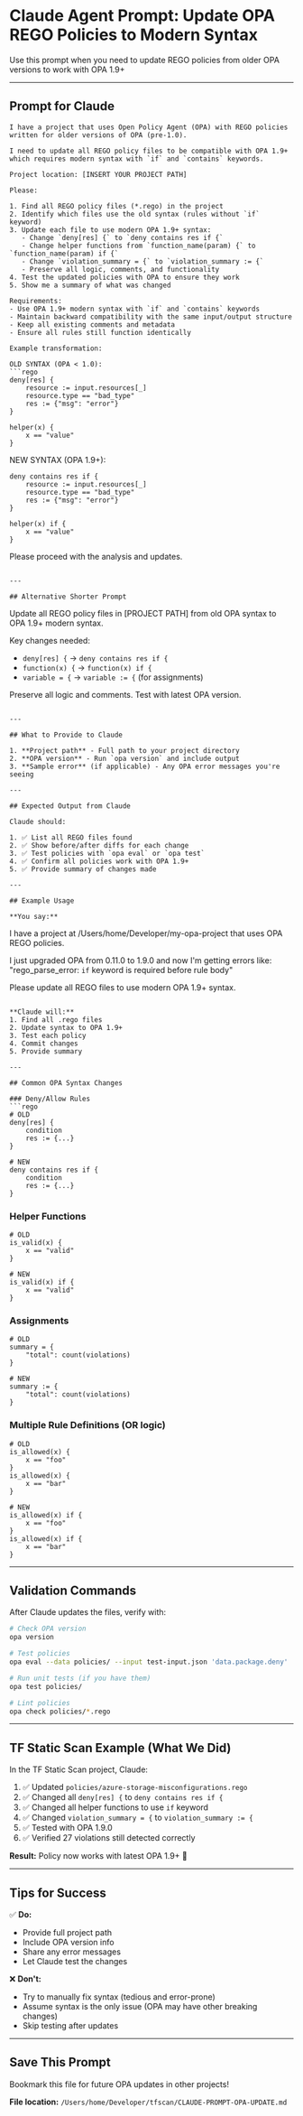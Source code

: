 # Claude Agent Prompt: Update OPA REGO Policies to Modern Syntax

Use this prompt when you need to update REGO policies from older OPA versions to work with OPA 1.9+

---

## Prompt for Claude

```
I have a project that uses Open Policy Agent (OPA) with REGO policies written for older versions of OPA (pre-1.0).

I need to update all REGO policy files to be compatible with OPA 1.9+ which requires modern syntax with `if` and `contains` keywords.

Project location: [INSERT YOUR PROJECT PATH]

Please:

1. Find all REGO policy files (*.rego) in the project
2. Identify which files use the old syntax (rules without `if` keyword)
3. Update each file to use modern OPA 1.9+ syntax:
   - Change `deny[res] {` to `deny contains res if {`
   - Change helper functions from `function_name(param) {` to `function_name(param) if {`
   - Change `violation_summary = {` to `violation_summary := {`
   - Preserve all logic, comments, and functionality
4. Test the updated policies with OPA to ensure they work
5. Show me a summary of what was changed

Requirements:
- Use OPA 1.9+ modern syntax with `if` and `contains` keywords
- Maintain backward compatibility with the same input/output structure
- Keep all existing comments and metadata
- Ensure all rules still function identically

Example transformation:

OLD SYNTAX (OPA < 1.0):
```rego
deny[res] {
    resource := input.resources[_]
    resource.type == "bad_type"
    res := {"msg": "error"}
}

helper(x) {
    x == "value"
}
```

NEW SYNTAX (OPA 1.9+):
```rego
deny contains res if {
    resource := input.resources[_]
    resource.type == "bad_type"
    res := {"msg": "error"}
}

helper(x) if {
    x == "value"
}
```

Please proceed with the analysis and updates.
```

---

## Alternative Shorter Prompt

```
Update all REGO policy files in [PROJECT PATH] from old OPA syntax to OPA 1.9+ modern syntax.

Key changes needed:
- `deny[res] {` → `deny contains res if {`
- `function(x) {` → `function(x) if {`
- `variable = {` → `variable := {` (for assignments)

Preserve all logic and comments. Test with latest OPA version.
```

---

## What to Provide to Claude

1. **Project path** - Full path to your project directory
2. **OPA version** - Run `opa version` and include output
3. **Sample error** (if applicable) - Any OPA error messages you're seeing

---

## Expected Output from Claude

Claude should:

1. ✅ List all REGO files found
2. ✅ Show before/after diffs for each change
3. ✅ Test policies with `opa eval` or `opa test`
4. ✅ Confirm all policies work with OPA 1.9+
5. ✅ Provide summary of changes made

---

## Example Usage

**You say:**
```
I have a project at /Users/home/Developer/my-opa-project that uses OPA REGO policies.

I just upgraded OPA from 0.11.0 to 1.9.0 and now I'm getting errors like:
"rego_parse_error: `if` keyword is required before rule body"

Please update all REGO files to use modern OPA 1.9+ syntax.
```

**Claude will:**
1. Find all .rego files
2. Update syntax to OPA 1.9+
3. Test each policy
4. Commit changes
5. Provide summary

---

## Common OPA Syntax Changes

### Deny/Allow Rules
```rego
# OLD
deny[res] {
    condition
    res := {...}
}

# NEW
deny contains res if {
    condition
    res := {...}
}
```

### Helper Functions
```rego
# OLD
is_valid(x) {
    x == "valid"
}

# NEW
is_valid(x) if {
    x == "valid"
}
```

### Assignments
```rego
# OLD
summary = {
    "total": count(violations)
}

# NEW
summary := {
    "total": count(violations)
}
```

### Multiple Rule Definitions (OR logic)
```rego
# OLD
is_allowed(x) {
    x == "foo"
}
is_allowed(x) {
    x == "bar"
}

# NEW
is_allowed(x) if {
    x == "foo"
}
is_allowed(x) if {
    x == "bar"
}
```

---

## Validation Commands

After Claude updates the files, verify with:

```bash
# Check OPA version
opa version

# Test policies
opa eval --data policies/ --input test-input.json 'data.package.deny'

# Run unit tests (if you have them)
opa test policies/

# Lint policies
opa check policies/*.rego
```

---

## TF Static Scan Example (What We Did)

In the TF Static Scan project, Claude:

1. ✅ Updated `policies/azure-storage-misconfigurations.rego`
2. ✅ Changed all `deny[res] {` to `deny contains res if {`
3. ✅ Changed all helper functions to use `if` keyword
4. ✅ Changed `violation_summary = {` to `violation_summary := {`
5. ✅ Tested with OPA 1.9.0
6. ✅ Verified 27 violations still detected correctly

**Result:** Policy now works with latest OPA 1.9+ 🎉

---

## Tips for Success

✅ **Do:**
- Provide full project path
- Include OPA version info
- Share any error messages
- Let Claude test the changes

❌ **Don't:**
- Try to manually fix syntax (tedious and error-prone)
- Assume syntax is the only issue (OPA may have other breaking changes)
- Skip testing after updates

---

## Save This Prompt

Bookmark this file for future OPA updates in other projects!

**File location:** `/Users/home/Developer/tfscan/CLAUDE-PROMPT-OPA-UPDATE.md`
